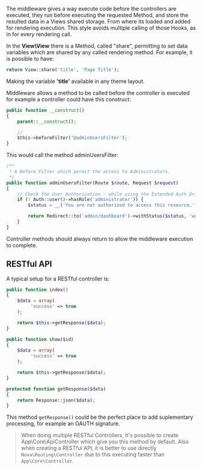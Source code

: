 The middleware gives a way execute code before the controllers are executed, they run before executing the requested Method, and store the resulted data in a Views shared storage. From where its loaded and added for rendering execution. This style avoids multiple calling of those Hooks, as in for every rendering call.

In the **View\View** there is a Method, called "share", permitting to set data variables which are shared by any called rendering method. For example, it is possible to have:

```php
return View::share('title', 'Page Title');
```

Making the variable **'title'** available in any theme layout. 


Middleware allows a method to be called before the controller is executed for example a controller could have this construct:

```php
public function __construct()
{
    parent::__construct();

    //
    $this->beforeFilter('@adminUsersFilter');
}
```

This would call the method adminUsersFilter:

```php
/**
 * A Before Filter which permit the access to Administrators.
 */
public function adminUsersFilter(Route $route, Request $request)
{
    // Check the User Authorization - while using the Extended Auth Driver.
    if (! Auth::user()->hasRole('administrator')) {
        $status = __('You are not authorized to access this resource.');

        return Redirect::to('admin/dashboard')->withStatus($status, 'warning');
    }
}
```

Controller methods should always return to allow the middleware execution to complete.

## RESTful API

A typical setup for a RESTful controller is:

```php
public function index()
{
    $data = array(
         'success' => true
    );

    return $this->getResponse($data);
}

public function show($id)
{
    $data = array(
         'success' => true
    );

    return $this->getResponse($data);
}

protected function getResponse($data)
{
    return Response::json($data);
}
```

This method `getResponse()` could be the perfect place to add suplementary processing, for example an OAUTH signature.

> When doing multiple RESTful Controllers, It's possible to create App\Core\ApiController which give you this method by default. Also when creating a RESTful API, it is better to use directly `Nova\Routing\Controller` due to this executing faster than `App\Core\Controller`.

